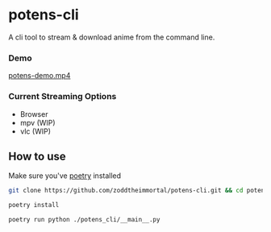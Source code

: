 # potens-cli

A cli tool to stream & download anime from the command line.

### Demo

[potens-demo.mp4](https://github.com/zoddtheimmortal/potens-cli/raw/main/resources/demo.mp4)

### Current Streaming Options

-   Browser
-   mpv (WIP)
-   vlc (WIP)

## How to use

Make sure you've [poetry](https://python-poetry.org/docs/#installation) installed

```sh
git clone https://github.com/zoddtheimmortal/potens-cli.git && cd potens-cli

poetry install

poetry run python ./potens_cli/__main__.py
```
